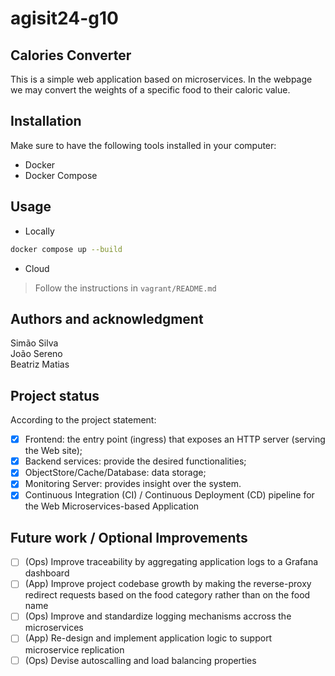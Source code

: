 # agisit24-g10

## Calories Converter
This is a simple web application based on microservices. In the webpage we may convert the weights of a specific food to their caloric value.

## Installation
Make sure to have the following tools installed in your computer:
- Docker
- Docker Compose

## Usage
- Locally
```bash
docker compose up --build
```
- Cloud
> Follow the instructions in `vagrant/README.md`

## Authors and acknowledgment
Simão Silva\
João Sereno\
Beatriz Matias

## Project status
According to the project statement:
- [x] Frontend: the entry point (ingress) that exposes an HTTP server (serving the Web site);
- [x] Backend services: provide the desired functionalities;
- [x] ObjectStore/Cache/Database: data storage;
- [x] Monitoring Server: provides insight over the system.
- [x] Continuous Integration (CI) / Continuous Deployment (CD) pipeline for the Web Microservices-based Application

## Future work / Optional Improvements
- [ ] (Ops) Improve traceability by aggregating application logs to a Grafana dashboard
- [ ] (App) Improve project codebase growth by making the reverse-proxy redirect requests based on the food category rather than on the food name
- [ ] (Ops) Improve and standardize logging mechanisms accross the microservices
- [ ] (App) Re-design and implement application logic to support microservice replication
- [ ] (Ops) Devise autoscalling and load balancing properties 